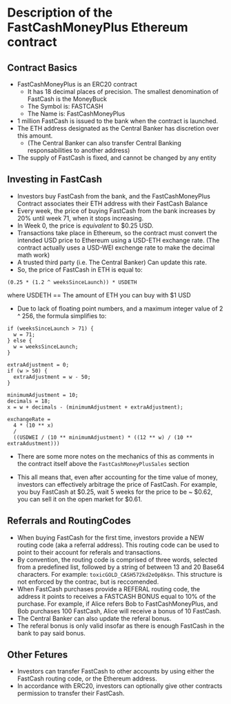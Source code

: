 # Description of the FastCashMoneyPlus Ethereum contract

## Contract Basics
- FastCashMoneyPlus is an ERC20 contract
  - It has 18 decimal places of precision. The smallest denomination of FastCash is the MoneyBuck
  - The Symbol is: FASTCASH
  - The Name is: FastCashMoneyPlus
- 1 million FastCash is issued to the bank when the contract is launched.
- The ETH address designated as the Central Banker has discretion over this amount.
  - (The Central Banker can also transfer Central Banking responsabilities to another address)
- The supply of FastCash is fixed, and cannot be changed by any entity

## Investing in FastCash
- Investors buy FastCash from the bank, and the FastCashMoneyPlus Contract associates their ETH address with their FastCash Balance
- Every week, the price of buying FastCash from the bank increases by 20% until week 71, when it stops increasing.
- In Week 0, the price is *equivalent* to $0.25 USD.
- Transactions take place in Ethereum, so the contract must convert the intended USD price to Ethereum using a USD-ETH exchange rate. (The contract actually uses a USD-WEI exchenge rate to make the decimal math work)
- A trusted third party (i.e. The Central Banker) Can update this rate.
- So, the price of FastCash in ETH is equal to:
 ```
 (0.25 * (1.2 ^ weeksSinceLaunch)) * USDETH
 ```
 where USDETH == The amount of ETH you can buy with $1 USD

- Due to lack of floating point numbers, and a maximum integer value of 2 ^ 256, the formula simplifies to:
```
if (weeksSinceLaunch > 71) {
  w = 71;
} else {
  w = weeksSinceLaunch;
}

extraAdjustment = 0;
if (w > 50) {
  extraAdjustment = w - 50;
}

minimumAdjustment = 10;
decimals = 18;
x = w + decimals - (minimumAdjustment + extraAdjustment);

exchangeRate =
  4 * (10 ** x)
  /
  ((USDWEI / (10 ** minimumAdjustment) * ((12 ** w) / (10 ** extraAdustment)))

```

- There are some more notes on the mechanics of this as comments in the contract itself above the `FastCashMoneyPlusSales` section

- This all means that, even after accounting for the time value of money, investors can effectively arbitrage the price of FastCash. For example, you buy FastCash at $0.25, wait 5 weeks for the price to be ~ $0.62, you can sell it on the open market for $0.61.

## Referrals and RoutingCodes
- When buying FastCash for the first time, investors provide a NEW routing code (aka a referral address). This routing code can be used to point to their account for referals and transactions.
- By convention, the routing code is comprised of three words, selected from a predefined list, followed by a string of between 13 and 20 Base64 characters. For example: `toxicGOLD_CASH572kd2eOp8k$n`. This structure is not enforced by the contrac, but is reccomended.
- When FastCash purchases provide a REFERAL routing code, the address it points to receives a FASTCASH BONUS equal to 10% of the purchase. For example, if Alice refers Bob to FastCashMoneyPlus, and Bob purchases 100 FastCash, Alice will receive a bonus of 10 FastCash.
- The Central Banker can also update the referal bonus.
- The referal bonus is only valid insofar as there is enough FastCash in the bank to pay said bonus.

## Other Fetures
- Investors can transfer FastCash to other accounts by using either the FastCash routing code, or the Ethereum address.
- In accordance with ERC20, investors can optionally give other contracts permission to transfer their FastCash.
